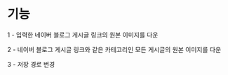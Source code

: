 <h1>기능</h1>
<p>1 - 입력한 네이버 블로그 게시글 링크의 원본 이미지를 다운</p>
<p>2 -  네이버 블로그 게시글 링크와 같은 카테고리인 모든 게시글의 원본 이미지를 다운</p>
<p>3 - 저장 경로 변경</p>
